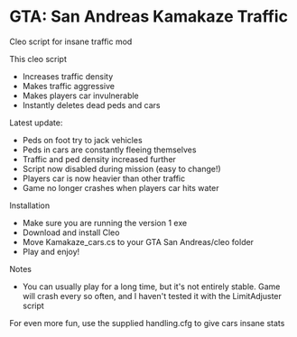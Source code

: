 # GTA: San Andreas Kamakaze Traffic
Cleo script for insane traffic mod

This cleo script
 - Increases traffic density
 - Makes traffic aggressive
 - Makes players car invulnerable
 - Instantly deletes dead peds and cars

Latest update:
 - Peds on foot try to jack vehicles
 - Peds in cars are constantly fleeing themselves
 - Traffic and ped density increased further
 - Script now disabled during mission (easy to change!)
 - Players car is now heavier than other traffic
 - Game no longer crashes when players car hits water

Installation
 - Make sure you are running the version 1 exe
 - Download and install Cleo
 - Move Kamakaze_cars.cs to your GTA San Andreas/cleo folder
 - Play and enjoy!

Notes
 - You can usually play for a long time, but it's not entirely stable. 
    Game will crash every so often, and I haven't tested it with the LimitAdjuster script


For even more fun, use the supplied handling.cfg to give cars insane stats
